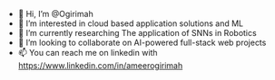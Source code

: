 - 👋 Hi, I’m @Ogirimah
- 👀 I’m interested in cloud based application solutions and ML
- 🌱 I’m currently researching The application of SNNs in Robotics
- 💞️ I’m looking to collaborate on AI-powered full-stack web projects
- 📫 You can reach me on linkedin with https://www.linkedin.com/in/ameerogirimah

<!---
Ogirimah/Ogirimah is a ✨ special ✨ repository because its `README.md` (this file) appears on your GitHub profile.
You can click the Preview link to take a look at your changes.
--->
